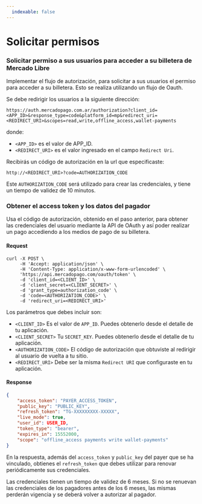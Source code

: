 ```yaml
---
  indexable: false
---
```


# Solicitar permisos

### Solicitar permiso a sus usuarios para acceder a su billetera de Mercado Libre

Implementar el flujo de autorización, para solicitar a sus usuarios el permiso para acceder a su billetera. Esto se realiza utilizando un flujo de Oauth.

Se debe redirigir los usuarios a la siguiente dirección:

`https://auth.mercadopago.com.ar/authorization?client_id=<APP_ID>&response_type=code&platform_id=mp&redirect_uri=<REDIRECT_URI>&scopes=read,write,offline_access,wallet-payments`

donde:

* `<APP_ID>` es el valor de APP_ID.
* `<REDIRECT_URI>` es el valor ingresado en el campo `Redirect Uri`.

Recibirás un código de autorización en la url que especificaste: 

`http://<REDIRECT_URI>?code=AUTHORIZATION_CODE`

Este `AUTHORIZATION_CODE` será utilizado para crear las credenciales, y tiene un tiempo de validez de 10 minutos.

### Obtener el access token y los datos del pagador

Usa el código de autorización, obtenido en el paso anterior, para obtener las credenciales del usuario mediante la API de OAuth y así poder realizar un pago accediendo a los medios de pago de su billetera.

#### Request
```curl
curl -X POST \
     -H 'Accept: application/json' \
     -H 'Content-Type: application/x-www-form-urlencoded' \
     'https://api.mercadopago.com/oauth/token' \
     -d 'client_id=<CLIENT_ID>' \
     -d 'client_secret=<CLIENT_SECRET>' \
     -d 'grant_type=authorization_code' \
     -d 'code=<AUTHORIZATION_CODE>' \
     -d 'redirect_uri=<REDIRECT_URI>'
```

Los parámetros que debes incluir son:

* `<CLIENT_ID>` Es el valor de `APP_ID`. Puedes obtenerlo desde el detalle de tu aplicación.
* `<CLIENT_SECRET>` Tu `SECRET_KEY`. Puedes obtenerlo desde el detalle de tu aplicación.
* `<AUTHORIZATION_CODE>` El código de autorización que obtuviste al redirigir al usuario de vuelta a tu sitio.
* `<REDIRECT_URI>` Debe ser la misma `Redirect URI` que configuraste en tu aplicación.

#### Response
```json
{
    "access_token": "PAYER_ACCESS_TOKEN",
    "public_key": "PUBLIC_KEY",
    "refresh_token": "TG-XXXXXXXXX-XXXXX",
    "live_mode": true,
    "user_id": USER_ID,
    "token_type": "bearer",
    "expires_in": 15552000,
    "scope": "offline_access payments write wallet-payments"
}
```

En la respuesta, además del `access_token` y `public_key` del payer que se ha vinculado, obtienes el `refresh_token` que debes utilizar para renovar periódicamente sus credenciales.

Las credenciales tienen un tiempo de validez de 6 meses. Si no se renuevan las credenciales de los pagadores antes de los 6 meses, las mismas perderán vigencia y se deberá volver a autorizar al pagador.
